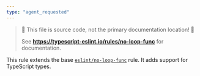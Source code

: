 ```yaml
---
type: "agent_requested"
---
```


> 🛑 This file is source code, not the primary documentation location! 🛑
>
> See **https://typescript-eslint.io/rules/no-loop-func** for documentation.

This rule extends the base [`eslint/no-loop-func`](https://eslint.org/docs/rules/no-loop-func) rule.
It adds support for TypeScript types.
